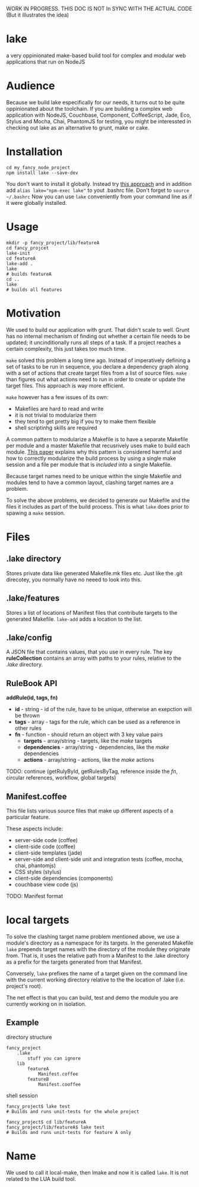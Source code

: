 WORK IN PROGRESS. THIS DOC IS NOT In SYNC WITH THE ACTUAL CODE (But it illustrates the idea)

lake
====

a very oppinionated make-based build tool for complex and modular web applications that run on NodeJS

Audience
========

Because we build lake especifically for our needs, it turns out to be quite oppinionated about the toolchain.
If you are building a complex web application with NodeJS, Couchbase, Component, CoffeeScript, Jade, Eco, Stylus and Mocha, Chai, PhantomJS for testing, you might be interessted in checking out lake as an alternative to grunt, make or cake.

Installation
============

    cd my_fancy_node_project
    npm install lake --save-dev

You don't want to install it globally. Instead try [this approach](http://stackoverflow.com/a/15157360) and in addition add `alias lake="npm-exec lake"` to yout .bashrc file. Don't forget to `source ~/.bashrc` Now you can use `lake` conveniently from your command line as if it were globally installed.

Usage
=====

    mkdir -p fancy_project/lib/featureA
    cd fancy_projcet
    lake-init
    cd featureA
    lake-add .
    lake
    # builds featureA
    cd ..
    lake
    # builds all features


Motivation
==========
We used to build our application with grunt. That didn't scale to well. Grunt has no internal mechanism of finding out whether a certain file needs to be updated; it uncinditionally runs all steps of a task. If a project reaches a certain complexity, this just takes too much time.

`make` solved this problem a long time ago. Instead of imperatively defining a set of tasks to be run in sequence, you declare a dependency graph along with a set of actions that create target files from a list of source files. `make` than figures out what actions need to run in order to create or update the target files. This approach is way more efficient.

`make` however has a few issues of its own:
* Makefiles are hard to read and write
* it is not trivial to modularize them
* they tend to get pretty big if you try to make them flexible
* shell scriptinhg skills are required

A common pattern to modularize a Makefile is to have a separate Makefile per module and a master Makefile that recusrively uses make to build each module. [This paper](http://aegis.sourceforge.net/auug97.pdf) explains why this pattern is considered harmful and how to correctly modularize the build process by using a single make session and a file per module that is *included* into a single Makefile.

Because target names need to be unique within the single Makefile and modules tend to have a common layout, clashing target names are a problem.

To solve the above problems, we decided to generate our Makefile and the files it includes as part of the build process. This is what `lake` does prior to spawing a `make` session.

Files
=====

.lake directory
---------------
Stores private data like generated Makefile.mk files etc. Just like the .git direcotey, you normally have no neeed to look into this.

.lake/features
--------------
Stores a list of locations of Manifest files that contribute targets to the generated Makefile.
`lake-add` adds a location to the list.

.lake/config
--------------
A JSON file that contains values, that you use in every rule.
The key **ruleCollection** contains an array with paths to your rules, relative to the *.lake* directory.


RuleBook API
--------------
**addRule(id, tags, fn)**
* **id** - string - id of the rule, have to be unique, otherwise an exepction will be thrown
* **tags** - array - tags for the rule, which can be used as a reference in other rules
* **fn** - function - should return an object with 3 key value pairs
    * **targets** - array/string - targets, like the *make* targets
    * **dependencies** - array/string - dependencies, like the *make* dependencies
    * **actions** - array/string - actions, like the *make* actions

TODO: continue (getRulyById, getRulesByTag, reference inside the *fn*, circular references, workflow, global targets)

Manifest.coffee
--------
This file lists various source files that make up different aspects of a particular feature.

These aspects include:
* server-side code (coffee)
* client-side code (coffee)
* client-side templates (jade)
* server-side and client-side unit and integration tests (coffee, mocha, chai, phantomjs)
* CSS styles (stylus)
* client-side dependencies (components)
* couchbase view code (js)

TODO: Manifest format

local targets
=============
To solve the clashing target name problem mentioned above, we use a module's directory as a namespace for its targets.
In the generated Makefile `lake` prepends target names with the directory of the module they originate from. That is, it uses the relative path from a Manifest to the .lake directory as a prefix for the targets generated from that Manifest.

Conversely, `lake` prefixes the name of a target given on the command line with the current working directory relative to the the location of .lake (i.e. project's root).

The net effect is that you can build, test and demo the module you are currently working on in isolation.

Example
-------

directory structure

    fancy_project
        .lake
            stuff you can ignore
        lib
            featureA
                Manifest.coffee
            featureB
                Manifest.cooffee

shell session

    fancy_project$ lake test
    # Builds and runs unit-tests for the whole project

    fancy_project$ cd lib/featureA
    fancy_project/lib/featureA$ lake test
    # Builds and runs unit-tests for feature A only

Name
====
We used to call it local-make, then lmake and now it is called `lake`. It is not related to the LUA build tool.
